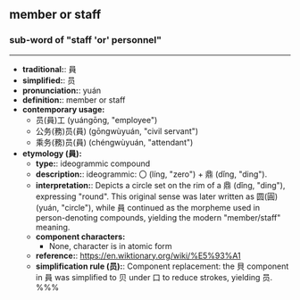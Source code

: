 ## member or staff
### sub-word of "staff 'or' personnel"
---
- **traditional:**: 員
- **simplified:**: 员
- **pronunciation:**: yuán
- **definition:**: member or staff
- **contemporary usage:**
  - 员(員)工 (yuángōng, "employee")
  - 公务(務)员(員) (gōngwùyuán, "civil servant")
  - 乘务(務)员(員) (chéngwùyuán, "attendant")
- **etymology (員):**
  - **type:**: ideogrammic compound
  - **description:**: ideogrammic: 〇 (líng, "zero") + 鼎 (dǐng, "ding").
  - **interpretation:**: Depicts a circle set on the rim of a 鼎 (dǐng, "ding"), expressing "round". This original sense was later written as 圆(圓) (yuán, "circle"), while 員 continued as the morpheme used in person-denoting compounds, yielding the modern "member/staff" meaning.
  - **component characters:**
    - None, character is in atomic form
  - **reference:**: https://en.wiktionary.org/wiki/%E5%93%A1
  - **simplification rule (员):**: Component replacement: the 貝 component in 員 was simplified to 贝 under 口 to reduce strokes, yielding 员.
%%%
